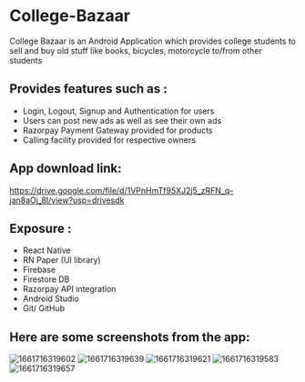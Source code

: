 # College-Bazaar

College Bazaar is an Android Application which provides college students to sell and buy old stuff like books, bicycles, motorcycle to/from other students

## Provides features such as :

- Login, Logout, Signup and Authentication for users
- Users can post new ads as well as see their own ads
- Razorpay Payment Gateway provided for products
- Calling facility provided for respective owners

## App download link:

https://drive.google.com/file/d/1VPnHmTf95XJ2j5_zRFN_q-jan8aOj_8I/view?usp=drivesdk

## Exposure :

- React Native
- RN Paper (UI library)
- Firebase
- Firestore DB
- Razorpay API integration
- Android Studio
- Git/ GitHub

## Here are some screenshots from the app:

![1661716319602](https://user-images.githubusercontent.com/83115648/187092063-2b927cbd-03bf-4a8e-9bfc-aab4feb8a8f2.jpg)
![1661716319639](https://user-images.githubusercontent.com/83115648/187092065-9c0b35b8-3305-4ce2-8575-4a0cf8907d95.jpg)
![1661716319621](https://user-images.githubusercontent.com/83115648/187092067-2793947c-6881-499d-b800-c9c44ed6187f.jpg)
![1661716319583](https://user-images.githubusercontent.com/83115648/187092068-787929a2-69a2-49cc-bc0d-2e6527c48251.jpg)
![1661716319657](https://user-images.githubusercontent.com/83115648/187092071-fdb5a8a9-806f-45bd-97fc-a072b8595b74.jpg)
